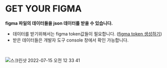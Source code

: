 # GET YOUR FIGMA

**figma 파일의 데이터들을 json 데이터를 받을 수 있습니다.**

- 데이터를 받기위해서는 figma token값들이 필요합니다. ([figma token 생성하기](https://www.holymoly-jun.dev/%ED%8A%9C%ED%86%A0%EB%A6%AC%EC%96%BC/FigmaAPI%EB%A1%9C-%EC%95%84%EC%9D%B4%EC%BD%98-%EC%B6%94%EC%B6%9C%ED%95%98%EA%B8%B0/#%EC%82%AC%EC%A0%84-%EC%9E%91%EC%97%85-figma-%EB%8B%A8-%EC%9E%91%EC%97%85))
- 받은 데이터들은 개발자 도구 console 창에서 확인 가능합니다.

<br/>

![스크린샷 2022-07-15 오전 12 33 41](https://user-images.githubusercontent.com/42564107/179021002-a67acbbf-bb85-4c13-b88b-6a05fcc6f1af.png)

